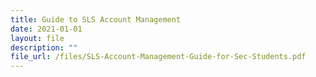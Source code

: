 ```yaml
---
title: Guide to SLS Account Management
date: 2021-01-01
layout: file
description: ""
file_url: /files/SLS-Account-Management-Guide-for-Sec-Students.pdf
---
```


